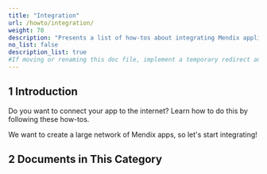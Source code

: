 ```yaml
---
title: "Integration"
url: /howto/integration/
weight: 70
description: "Presents a list of how-tos about integrating Mendix applications with other systems and services."
no_list: false
description_list: true
#If moving or renaming this doc file, implement a temporary redirect and let the respective team know they should update the URL in the product. See Mapping to Products for more details.
---
```


## 1 Introduction

Do you want to connect your app to the internet? Learn how to do this by following these how-tos.

We want to create a large network of Mendix apps, so let's start integrating!

## 2 Documents in This Category
